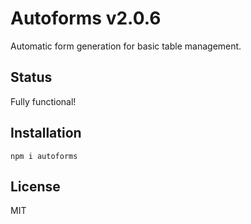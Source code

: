 # Autoforms v2.0.6

Automatic form generation for basic table management.

## Status

Fully functional!

## Installation

`npm i autoforms`

## License

MIT
